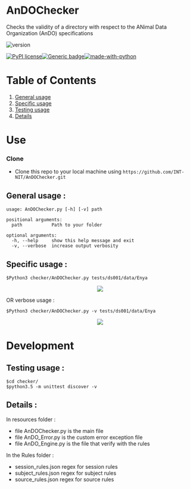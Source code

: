 # AnDOChecker
Checks the validity of a directory with respect to the ANimal Data Organization (AnDO) specifications 

![version](https://img.shields.io/badge/version-2-informational)

[![PyPI license](https://img.shields.io/pypi/l/ansicolortags.svg)](https://pypi.python.org/pypi/ansicolortags/)[![Generic badge](https://travis-ci.org/Slowblitz/BidsValidatorA.svg?branch=master)](https://shields.io/)[![made-with-python](https://img.shields.io/badge/Made%20with-Python-1f425f.svg)](https://www.python.org/)

# Table of Contents
1. [ General usage](#General-usage)
2. [Specific usage](#Specific-usage)
3. [Testing usage](#Testing-usage )
4. [Details](#Details)
# Use
### Clone

- Clone this repo to your local machine using `https://github.com/INT-NIT/AnDOChecker.git`
## General usage :
```
usage: AnDOChecker.py [-h] [-v] path

positional arguments:
  path           Path to your folder

optional arguments:
  -h, --help     show this help message and exit
  -v, --verbose  increase output verbosity

```

## Specific usage :

```
$Python3 checker/AnDOChecker.py tests/ds001/data/Enya
```
<p align="center"><img src="Documents/vids/Exemple_no_verbose.gif" /></p>





OR verbose usage  :
```
$Python3 checker/AnDOChecker.py -v tests/ds001/data/Enya

```

<p align="center"><img src="Documents/vids/Exemple_w_verbose.gif" /></p>


# Development 
## Testing usage :

```
$cd checker/
$python3.5 -m unittest discover -v
```
## Details :

In resources folder  :

 - file AnDOChecker.py is the main file 
 - file AnDO_Error.py is the custom error exception file
 - file AnDO_Engine.py is the file that verify  with the rules 

In the Rules folder :

 - session_rules.json regex for session rules
 - subject_rules.json regex for subject rules
 - source_rules.json  regex for source rules

